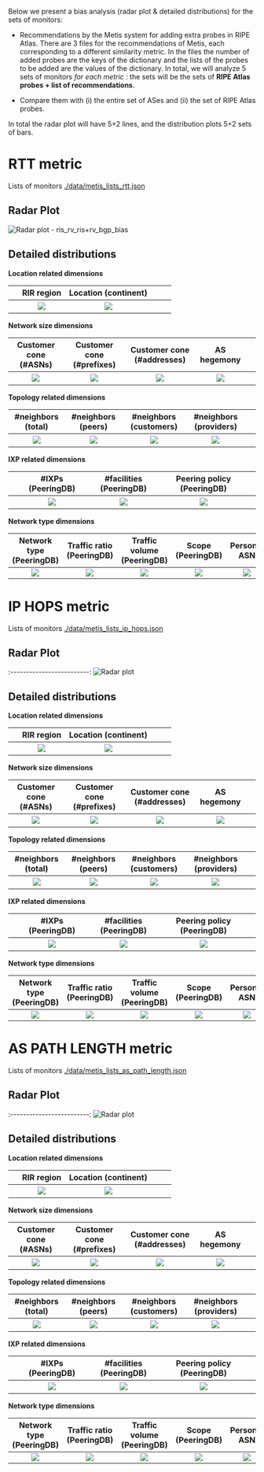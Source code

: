 Below we present a bias analysis (radar plot & detailed distributions) for the sets of monitors:

- Recommendations by the Metis system for adding extra probes in RIPE Atlas. There are 3 files for the recommendations of Metis, each corresponding to a different similarity metric. In the files the number of added probes are the keys of the dictionary and the lists of the probes to be added are the values of the dictionary. In total, we will analyze 5 sets of monitors _for each metric_ : the sets will be the sets of **RIPE Atlas probes + list of recommendations**.

- Compare them with (i) the entire set of ASes and (ii) the set of RIPE Atlas probes. 

In total the radar plot will have 5+2 lines, and the distribution plots 5+2 sets of bars.

# RTT metric
Lists of monitors  [./data/metis_lists_rtt.json](./data/metis_lists_rtt.json)

## Radar Plot

![Radar plot - ris_rv_ris+rv_bgp_bias](./figures/METIS_rtt/fig_radar_all_metis_Atlas_rtt.png?raw=true) 

## Detailed distributions

**Location related dimensions**

&nbsp;|RIR region|Location (continent)|&nbsp;| &nbsp;
:---:|:---:|:---:|:---:|:---:
&nbsp; |![](./figures/METIS_rtt/Fig_Histogram_AS_rank_source_metis_rtt.png?raw=true)| ![](./figures/METIS_rtt/Fig_Histogram_AS_rank_continent_metis_rtt.png?raw=true)|&nbsp;|&nbsp;


**Network size dimensions**

Customer cone (#ASNs) | Customer cone (#prefixes) | Customer cone (#addresses) | AS hegemony | &nbsp;
:---:|:---:|:---:|:---:|:---:
![](./figures/METIS_rtt/Fig_CDF_AS_rank_numberAsns_metis_rtt.png?raw=true)|![](./figures/METIS_rtt/Fig_CDF_AS_rank_numberPrefixes_metis_rtt.png?raw=true)|![](./figures/METIS_rtt/Fig_CDF_AS_rank_numberAddresses_metis_rtt.png?raw=true)|![](./figures/METIS_rtt/Fig_CDF_AS_hegemony_metis_rtt.png?raw=true)|&nbsp;


**Topology related dimensions**

#neighbors (total)|#neighbors (peers)|#neighbors (customers)|#neighbors (providers)|&nbsp;
:---:|:---:|:---:|:---:|:---:
![](./figures/METIS_rtt/Fig_CDF_AS_rank_total_metis_rtt.png?raw=true)|![](./figures/METIS_rtt/Fig_CDF_AS_rank_peer_metis_rtt.png?raw=true)|![](./figures/METIS_rtt/Fig_CDF_AS_rank_customer_metis_rtt.png?raw=true)|![](./figures/METIS_rtt/Fig_CDF_AS_rank_provider_metis_rtt.png?raw=true)|&nbsp;



**IXP related dimensions**

&nbsp;|#IXPs (PeeringDB)|#facilities (PeeringDB)|Peering policy (PeeringDB)|&nbsp;
:---:|:---:|:---:|:---:|:---:
&nbsp;|![](./figures/METIS_rtt/Fig_CDF_peeringDB_ix_count_metis_rtt.png?raw=true)|![](./figures/METIS_rtt/Fig_CDF_peeringDB_fac_count_metis_rtt.png?raw=true)|![](./figures/METIS_rtt/Fig_Histogram_peeringDB_policy_general_metis_rtt.png?raw=true)|&nbsp;


**Network type dimensions**

Network type (PeeringDB)|Traffic ratio (PeeringDB)|Traffic volume (PeeringDB)|Scope (PeeringDB)|Personal ASN
:---:|:---:|:---:|:---:|:---:
![](./figures/METIS_rtt/Fig_Histogram_peeringDB_info_type_metis_rtt.png?raw=true)|![](./figuresMETIS_rtt/Fig_Histogram_peeringDB_info_ratio_metis_rtt.png?raw=true)|![](./figures/METIS_rtt/Fig_Histogram_peeringDB_info_traffic_metis_rtt.png?raw=true)|![](./figures/METIS_rtt/Fig_Histogram_peeringDB_info_scope_metis_rtt.png?raw=true)|![](./figures/METIS_rtt/Fig_Histogram_is_personal_AS_metis_rtt.png?raw=true)



# IP HOPS metric
Lists of monitors  [./data/metis_lists_ip_hops.json](./data/metis_lists_ip_hops.json)

## Radar Plot

:-------------------------:
![Radar plot ](./figures/METIS_iphops/fig_radar_all_metis_Atlas_IPhops.png?raw=true) 

## Detailed distributions

**Location related dimensions**

&nbsp;|RIR region|Location (continent)|&nbsp;| &nbsp;
:---:|:---:|:---:|:---:|:---:
&nbsp; |![](./figures/METIS_iphops/Fig_Histogram_AS_rank_source_metis_iphops_lists.png?raw=true)| ![](./figures/METIS_iphops/Fig_Histogram_AS_rank_continent_metis_iphops_lists.png?raw=true)|&nbsp;|&nbsp;


**Network size dimensions**

Customer cone (#ASNs) | Customer cone (#prefixes) | Customer cone (#addresses) | AS hegemony | &nbsp;
:---:|:---:|:---:|:---:|:---:
![](./figures/METIS_iphops/Fig_CDF_AS_rank_numberAsns_metis_iphops_lists.png?raw=true)|![](./figures/METIS_iphops/Fig_CDF_AS_rank_numberPrefixes_metis_iphops_lists.png?raw=true)|![](./figures/METIS_iphops/Fig_CDF_AS_rank_numberAddresses_metis_iphops_lists.png?raw=true)|![](./figures/METIS_iphops/Fig_CDF_AS_hegemony_metis_iphops_lists.png?raw=true)|&nbsp;


**Topology related dimensions**

#neighbors (total)|#neighbors (peers)|#neighbors (customers)|#neighbors (providers)|&nbsp;
:---:|:---:|:---:|:---:|:---:
![](./figures/METIS_iphops/Fig_CDF_AS_rank_total_metis_iphops_lists.png?raw=true)|![](./figures/METIS_iphops/Fig_CDF_AS_rank_peer_metis_iphops_lists.png?raw=true)|![](./figures/METIS_iphops/Fig_CDF_AS_rank_customer_metis_iphops_lists.png?raw=true)|![](./figures/METIS_iphops/Fig_CDF_AS_rank_provider_metis_iphops_lists.png?raw=true)|&nbsp;



**IXP related dimensions**

&nbsp;|#IXPs (PeeringDB)|#facilities (PeeringDB)|Peering policy (PeeringDB)|&nbsp;
:---:|:---:|:---:|:---:|:---:
&nbsp;|![](./figures/METIS_iphops/Fig_CDF_peeringDB_ix_count_metis_iphops_lists.png?raw=true)|![](./figures/METIS_iphops/Fig_CDF_peeringDB_fac_count_metis_iphops_lists.png?raw=true)|![](./figures/METIS_iphops/Fig_Histogram_peeringDB_policy_general_metis_iphops_lists.png?raw=true)|&nbsp;


**Network type dimensions**

Network type (PeeringDB)|Traffic ratio (PeeringDB)|Traffic volume (PeeringDB)|Scope (PeeringDB)|Personal ASN
:---:|:---:|:---:|:---:|:---:
![](./figures/METIS_iphops/Fig_Histogram_peeringDB_info_type_metis_iphops_lists.png?raw=true)|![](./figures/METIS_iphops/Fig_Histogram_peeringDB_info_ratio_metis_iphops_lists.png?raw=true)|![](./figures/METIS_iphops/Fig_Histogram_peeringDB_info_traffic_metis_iphops_lists.png?raw=true)|![](./figures/METIS_iphops/Fig_Histogram_peeringDB_info_scope_metis_iphops_lists.png?raw=true)|![](./figures/METIS_iphops/Fig_Histogram_is_personal_AS_metis_iphops_lists.png?raw=true)



# AS PATH LENGTH metric
Lists of monitors  [./data/metis_lists_as_path_length.json](./data/metis_lists_as_path_length.json)

## Radar Plot
:-------------------------:
![Radar plot](./figures/METIS_as_paths_lengths/fig_radar_all_metis_Atlas_ASpathlen.png?raw=true) 

## Detailed distributions

**Location related dimensions**

&nbsp;|RIR region|Location (continent)|&nbsp;| &nbsp;
:---:|:---:|:---:|:---:|:---:
&nbsp; |![](./figures/METIS_as_paths_lengths/Fig_Histogram_AS_rank_source_metis_aspathlen.png?raw=true)| ![](./figures/METIS_as_paths_lengths/Fig_Histogram_AS_rank_continent_metis_aspathlen.png?raw=true)|&nbsp;|&nbsp;


**Network size dimensions**

Customer cone (#ASNs) | Customer cone (#prefixes) | Customer cone (#addresses) | AS hegemony | &nbsp;
:---:|:---:|:---:|:---:|:---:
![](./figures/METIS_as_paths_lengths/Fig_CDF_AS_rank_numberAsns_metis_aspathlen.png?raw=true)|![](./figures/METIS_as_paths_lengths/Fig_CDF_AS_rank_numberPrefixes_metis_aspathlen.png?raw=true)|![](./figures/METIS_as_paths_lengths/Fig_CDF_AS_rank_numberAddresses_metis_aspathlen.png?raw=true)|![](./figures/METIS_as_paths_lengths/Fig_CDF_AS_hegemony_metis_aspathlen.png?raw=true)|&nbsp;


**Topology related dimensions**

#neighbors (total)|#neighbors (peers)|#neighbors (customers)|#neighbors (providers)|&nbsp;
:---:|:---:|:---:|:---:|:---:
![](./figures/METIS_as_paths_lengths/Fig_CDF_AS_rank_total_metis_aspathlen.png?raw=true)|![](./figures/METIS_as_paths_lengths/Fig_CDF_AS_rank_peer_metis_aspathlen.png?raw=true)|![](./figures/METIS_as_paths_lengths/Fig_CDF_AS_rank_customer_metis_aspathlen.png?raw=true)|![](./figures/METIS_as_paths_lengths/Fig_CDF_AS_rank_provider_metis_aspathlen.png?raw=true)|&nbsp;



**IXP related dimensions**

&nbsp;|#IXPs (PeeringDB)|#facilities (PeeringDB)|Peering policy (PeeringDB)|&nbsp;
:---:|:---:|:---:|:---:|:---:
&nbsp;|![](./figures/METIS_as_paths_lengths/Fig_CDF_peeringDB_ix_count_metis_aspathlen.png?raw=true)|![](./figures/METIS_as_paths_lengths/Fig_CDF_peeringDB_fac_count_metis_aspathlen.png?raw=true)|![](./figures/METIS_as_paths_lengths/Fig_Histogram_peeringDB_policy_general_metis_aspathlen.png?raw=true)|&nbsp;


**Network type dimensions**

Network type (PeeringDB)|Traffic ratio (PeeringDB)|Traffic volume (PeeringDB)|Scope (PeeringDB)|Personal ASN
:---:|:---:|:---:|:---:|:---:
![](./figures/METIS_as_paths_lengths/Fig_Histogram_peeringDB_info_type_metis_aspathlen.png?raw=true)|![](./figures/METIS_as_paths_lengths/Fig_Histogram_peeringDB_info_ratio_metis_aspathlen.png?raw=true)|![](./figures/METIS_as_paths_lengths/Fig_Histogram_peeringDB_info_traffic_metis_aspathlen.png?raw=true)|![](./figures/METIS_as_paths_lengths/Fig_Histogram_peeringDB_info_scope_metis_aspathlen.png?raw=true)|![](./figures/METIS_as_paths_lengths/Fig_Histogram_is_personal_AS_metis_aspathlen.png?raw=true)
